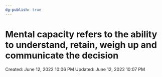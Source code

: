 ```yaml
---
dg-publish: true
---
```


# Mental capacity refers to the ability to understand, retain, weigh up and communicate the decision

Created: June 12, 2022 10:06 PM
Updated: June 12, 2022 10:07 PM